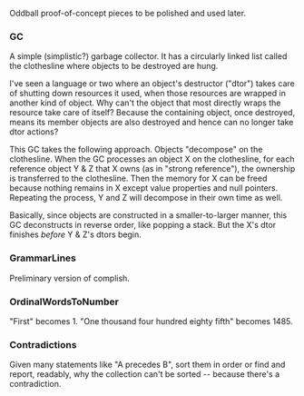 Oddball proof-of-concept pieces to be polished and used later.

### GC

A simple (simplistic?) garbage collector.  It has a circularly linked list called the clothesline where objects to be destroyed are hung.  

I've seen a language or two where an object's destructor ("dtor") takes care of shutting down resources it used, when those resources are wrapped in another kind of object.  Why can't the object that most directly wraps the resource take care of itself?  Because the containing object, once destroyed, means its member objects are also destroyed and hence can no longer take dtor actions? 

This GC takes the following approach. Objects "decompose" on the clothesline. When the GC processes an object X on the clothesline, for each reference object Y & Z that X owns (as in "strong reference"), the ownership is transferred to the clothesline.  Then the memory for X can be freed because nothing remains in X except value properties and null pointers.  Repeating the process, Y and Z will decompose in their own time as well. 

Basically, since objects are constructed in a smaller-to-larger manner, this GC deconstructs in reverse order, like popping a stack. But the X's dtor finishes *before* Y & Z's dtors begin. 


### GrammarLines

Preliminary version of complish.


### OrdinalWordsToNumber

"First" becomes 1.   "One thousand four hundred eighty fifth" becomes 1485. 


### Contradictions

Given many statements like "A precedes B", sort them in order or find and report, readably, why the collection can't be sorted -- because there's a contradiction. 

